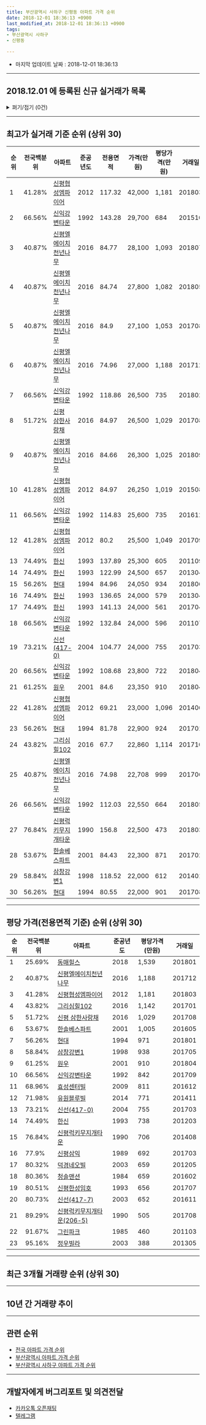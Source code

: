 ```yaml
---
title: 부산광역시 사하구 신평동 아파트 가격 순위
date: 2018-12-01 18:36:13 +0900
last_modified_at: 2018-12-01 18:36:13 +0900
tags:
- 부산광역시 사하구
- 신평동

---
```


* 마지막 업데이트 날짜 : 2018-12-01 18:36:13

---

## 2018.12.01 에 등록된 신규 실거래가 목록

<details>
<summary>펴기/접기 (0건)</summary>
<div markdown="1">

|아파트|전국백분위|준공년도|전용면적|가격(만원)|평당가격(만원)|거래일|
|---|---|---|---|---|---|---|
|없음|||||||


</div>
</details>

---

## 최고가 실거래 기준 순위 (상위 30)


|순위|전국백분위|아파트|준공년도|전용면적|가격(만원)|평당가격(만원)|거래일|
|---|---|---|---|---|---|---|---|
|1|41.28%|[신평협성엠파이어](https://search.naver.com/search.naver?query=%EB%B6%80%EC%82%B0%EA%B4%91%EC%97%AD%EC%8B%9C+%EC%82%AC%ED%95%98%EA%B5%AC+%EC%8B%A0%ED%8F%89%EB%8F%99+%EC%8B%A0%ED%8F%89%ED%98%91%EC%84%B1%EC%97%A0%ED%8C%8C%EC%9D%B4%EC%96%B4)|2012|117.32|42,000|1,181|201803|
|2|66.56%|[신익강변타운](https://search.naver.com/search.naver?query=%EB%B6%80%EC%82%B0%EA%B4%91%EC%97%AD%EC%8B%9C+%EC%82%AC%ED%95%98%EA%B5%AC+%EC%8B%A0%ED%8F%89%EB%8F%99+%EC%8B%A0%EC%9D%B5%EA%B0%95%EB%B3%80%ED%83%80%EC%9A%B4)|1992|143.28|29,700|684|201510|
|3|40.87%|[신평엘에이치천년나무](https://search.naver.com/search.naver?query=%EB%B6%80%EC%82%B0%EA%B4%91%EC%97%AD%EC%8B%9C+%EC%82%AC%ED%95%98%EA%B5%AC+%EC%8B%A0%ED%8F%89%EB%8F%99+%EC%8B%A0%ED%8F%89%EC%97%98%EC%97%90%EC%9D%B4%EC%B9%98%EC%B2%9C%EB%85%84%EB%82%98%EB%AC%B4)|2016|84.77|28,100|1,093|201807|
|4|40.87%|[신평엘에이치천년나무](https://search.naver.com/search.naver?query=%EB%B6%80%EC%82%B0%EA%B4%91%EC%97%AD%EC%8B%9C+%EC%82%AC%ED%95%98%EA%B5%AC+%EC%8B%A0%ED%8F%89%EB%8F%99+%EC%8B%A0%ED%8F%89%EC%97%98%EC%97%90%EC%9D%B4%EC%B9%98%EC%B2%9C%EB%85%84%EB%82%98%EB%AC%B4)|2016|84.74|27,800|1,082|201805|
|5|40.87%|[신평엘에이치천년나무](https://search.naver.com/search.naver?query=%EB%B6%80%EC%82%B0%EA%B4%91%EC%97%AD%EC%8B%9C+%EC%82%AC%ED%95%98%EA%B5%AC+%EC%8B%A0%ED%8F%89%EB%8F%99+%EC%8B%A0%ED%8F%89%EC%97%98%EC%97%90%EC%9D%B4%EC%B9%98%EC%B2%9C%EB%85%84%EB%82%98%EB%AC%B4)|2016|84.9|27,100|1,053|201708|
|6|40.87%|[신평엘에이치천년나무](https://search.naver.com/search.naver?query=%EB%B6%80%EC%82%B0%EA%B4%91%EC%97%AD%EC%8B%9C+%EC%82%AC%ED%95%98%EA%B5%AC+%EC%8B%A0%ED%8F%89%EB%8F%99+%EC%8B%A0%ED%8F%89%EC%97%98%EC%97%90%EC%9D%B4%EC%B9%98%EC%B2%9C%EB%85%84%EB%82%98%EB%AC%B4)|2016|74.96|27,000|1,188|201712|
|7|66.56%|[신익강변타운](https://search.naver.com/search.naver?query=%EB%B6%80%EC%82%B0%EA%B4%91%EC%97%AD%EC%8B%9C+%EC%82%AC%ED%95%98%EA%B5%AC+%EC%8B%A0%ED%8F%89%EB%8F%99+%EC%8B%A0%EC%9D%B5%EA%B0%95%EB%B3%80%ED%83%80%EC%9A%B4)|1992|118.86|26,500|735|201802|
|8|51.72%|[신평 삼한사랑채](https://search.naver.com/search.naver?query=%EB%B6%80%EC%82%B0%EA%B4%91%EC%97%AD%EC%8B%9C+%EC%82%AC%ED%95%98%EA%B5%AC+%EC%8B%A0%ED%8F%89%EB%8F%99+%EC%8B%A0%ED%8F%89+%EC%82%BC%ED%95%9C%EC%82%AC%EB%9E%91%EC%B1%84)|2016|84.97|26,500|1,029|201708|
|9|40.87%|[신평엘에이치천년나무](https://search.naver.com/search.naver?query=%EB%B6%80%EC%82%B0%EA%B4%91%EC%97%AD%EC%8B%9C+%EC%82%AC%ED%95%98%EA%B5%AC+%EC%8B%A0%ED%8F%89%EB%8F%99+%EC%8B%A0%ED%8F%89%EC%97%98%EC%97%90%EC%9D%B4%EC%B9%98%EC%B2%9C%EB%85%84%EB%82%98%EB%AC%B4)|2016|84.66|26,300|1,025|201809|
|10|41.28%|[신평협성엠파이어](https://search.naver.com/search.naver?query=%EB%B6%80%EC%82%B0%EA%B4%91%EC%97%AD%EC%8B%9C+%EC%82%AC%ED%95%98%EA%B5%AC+%EC%8B%A0%ED%8F%89%EB%8F%99+%EC%8B%A0%ED%8F%89%ED%98%91%EC%84%B1%EC%97%A0%ED%8C%8C%EC%9D%B4%EC%96%B4)|2012|84.97|26,250|1,019|201508|
|11|66.56%|[신익강변타운](https://search.naver.com/search.naver?query=%EB%B6%80%EC%82%B0%EA%B4%91%EC%97%AD%EC%8B%9C+%EC%82%AC%ED%95%98%EA%B5%AC+%EC%8B%A0%ED%8F%89%EB%8F%99+%EC%8B%A0%EC%9D%B5%EA%B0%95%EB%B3%80%ED%83%80%EC%9A%B4)|1992|114.83|25,600|735|201612|
|12|41.28%|[신평협성엠파이어](https://search.naver.com/search.naver?query=%EB%B6%80%EC%82%B0%EA%B4%91%EC%97%AD%EC%8B%9C+%EC%82%AC%ED%95%98%EA%B5%AC+%EC%8B%A0%ED%8F%89%EB%8F%99+%EC%8B%A0%ED%8F%89%ED%98%91%EC%84%B1%EC%97%A0%ED%8C%8C%EC%9D%B4%EC%96%B4)|2012|80.2|25,500|1,049|201709|
|13|74.49%|[한신](https://search.naver.com/search.naver?query=%EB%B6%80%EC%82%B0%EA%B4%91%EC%97%AD%EC%8B%9C+%EC%82%AC%ED%95%98%EA%B5%AC+%EC%8B%A0%ED%8F%89%EB%8F%99+%ED%95%9C%EC%8B%A0)|1993|137.89|25,300|605|201109|
|14|74.49%|[한신](https://search.naver.com/search.naver?query=%EB%B6%80%EC%82%B0%EA%B4%91%EC%97%AD%EC%8B%9C+%EC%82%AC%ED%95%98%EA%B5%AC+%EC%8B%A0%ED%8F%89%EB%8F%99+%ED%95%9C%EC%8B%A0)|1993|122.99|24,500|657|201304|
|15|56.26%|[현대](https://search.naver.com/search.naver?query=%EB%B6%80%EC%82%B0%EA%B4%91%EC%97%AD%EC%8B%9C+%EC%82%AC%ED%95%98%EA%B5%AC+%EC%8B%A0%ED%8F%89%EB%8F%99+%ED%98%84%EB%8C%80)|1994|84.96|24,050|934|201806|
|16|74.49%|[한신](https://search.naver.com/search.naver?query=%EB%B6%80%EC%82%B0%EA%B4%91%EC%97%AD%EC%8B%9C+%EC%82%AC%ED%95%98%EA%B5%AC+%EC%8B%A0%ED%8F%89%EB%8F%99+%ED%95%9C%EC%8B%A0)|1993|136.65|24,000|579|201304|
|17|74.49%|[한신](https://search.naver.com/search.naver?query=%EB%B6%80%EC%82%B0%EA%B4%91%EC%97%AD%EC%8B%9C+%EC%82%AC%ED%95%98%EA%B5%AC+%EC%8B%A0%ED%8F%89%EB%8F%99+%ED%95%9C%EC%8B%A0)|1993|141.13|24,000|561|201704|
|18|66.56%|[신익강변타운](https://search.naver.com/search.naver?query=%EB%B6%80%EC%82%B0%EA%B4%91%EC%97%AD%EC%8B%9C+%EC%82%AC%ED%95%98%EA%B5%AC+%EC%8B%A0%ED%8F%89%EB%8F%99+%EC%8B%A0%EC%9D%B5%EA%B0%95%EB%B3%80%ED%83%80%EC%9A%B4)|1992|132.84|24,000|596|201107|
|19|73.21%|[신선(417-0)](https://search.naver.com/search.naver?query=%EB%B6%80%EC%82%B0%EA%B4%91%EC%97%AD%EC%8B%9C+%EC%82%AC%ED%95%98%EA%B5%AC+%EC%8B%A0%ED%8F%89%EB%8F%99+%EC%8B%A0%EC%84%A0%28417-0%29)|2004|104.77|24,000|755|201703|
|20|66.56%|[신익강변타운](https://search.naver.com/search.naver?query=%EB%B6%80%EC%82%B0%EA%B4%91%EC%97%AD%EC%8B%9C+%EC%82%AC%ED%95%98%EA%B5%AC+%EC%8B%A0%ED%8F%89%EB%8F%99+%EC%8B%A0%EC%9D%B5%EA%B0%95%EB%B3%80%ED%83%80%EC%9A%B4)|1992|108.68|23,800|722|201804|
|21|61.25%|[원우](https://search.naver.com/search.naver?query=%EB%B6%80%EC%82%B0%EA%B4%91%EC%97%AD%EC%8B%9C+%EC%82%AC%ED%95%98%EA%B5%AC+%EC%8B%A0%ED%8F%89%EB%8F%99+%EC%9B%90%EC%9A%B0)|2001|84.6|23,350|910|201804|
|22|41.28%|[신평협성엠파이어](https://search.naver.com/search.naver?query=%EB%B6%80%EC%82%B0%EA%B4%91%EC%97%AD%EC%8B%9C+%EC%82%AC%ED%95%98%EA%B5%AC+%EC%8B%A0%ED%8F%89%EB%8F%99+%EC%8B%A0%ED%8F%89%ED%98%91%EC%84%B1%EC%97%A0%ED%8C%8C%EC%9D%B4%EC%96%B4)|2012|69.21|23,000|1,096|201406|
|23|56.26%|[현대](https://search.naver.com/search.naver?query=%EB%B6%80%EC%82%B0%EA%B4%91%EC%97%AD%EC%8B%9C+%EC%82%AC%ED%95%98%EA%B5%AC+%EC%8B%A0%ED%8F%89%EB%8F%99+%ED%98%84%EB%8C%80)|1994|81.78|22,900|924|201701|
|24|43.82%|[그리심힐102](https://search.naver.com/search.naver?query=%EB%B6%80%EC%82%B0%EA%B4%91%EC%97%AD%EC%8B%9C+%EC%82%AC%ED%95%98%EA%B5%AC+%EC%8B%A0%ED%8F%89%EB%8F%99+%EA%B7%B8%EB%A6%AC%EC%8B%AC%ED%9E%90102)|2016|67.7|22,860|1,114|201710|
|25|40.87%|[신평엘에이치천년나무](https://search.naver.com/search.naver?query=%EB%B6%80%EC%82%B0%EA%B4%91%EC%97%AD%EC%8B%9C+%EC%82%AC%ED%95%98%EA%B5%AC+%EC%8B%A0%ED%8F%89%EB%8F%99+%EC%8B%A0%ED%8F%89%EC%97%98%EC%97%90%EC%9D%B4%EC%B9%98%EC%B2%9C%EB%85%84%EB%82%98%EB%AC%B4)|2016|74.98|22,708|999|201706|
|26|66.56%|[신익강변타운](https://search.naver.com/search.naver?query=%EB%B6%80%EC%82%B0%EA%B4%91%EC%97%AD%EC%8B%9C+%EC%82%AC%ED%95%98%EA%B5%AC+%EC%8B%A0%ED%8F%89%EB%8F%99+%EC%8B%A0%EC%9D%B5%EA%B0%95%EB%B3%80%ED%83%80%EC%9A%B4)|1992|112.03|22,550|664|201805|
|27|76.84%|[신평럭키무지개타운](https://search.naver.com/search.naver?query=%EB%B6%80%EC%82%B0%EA%B4%91%EC%97%AD%EC%8B%9C+%EC%82%AC%ED%95%98%EA%B5%AC+%EC%8B%A0%ED%8F%89%EB%8F%99+%EC%8B%A0%ED%8F%89%EB%9F%AD%ED%82%A4%EB%AC%B4%EC%A7%80%EA%B0%9C%ED%83%80%EC%9A%B4)|1990|156.8|22,500|473|201803|
|28|53.67%|[한솔베스파트](https://search.naver.com/search.naver?query=%EB%B6%80%EC%82%B0%EA%B4%91%EC%97%AD%EC%8B%9C+%EC%82%AC%ED%95%98%EA%B5%AC+%EC%8B%A0%ED%8F%89%EB%8F%99+%ED%95%9C%EC%86%94%EB%B2%A0%EC%8A%A4%ED%8C%8C%ED%8A%B8)|2001|84.43|22,300|871|201702|
|29|58.84%|[삼창강변1](https://search.naver.com/search.naver?query=%EB%B6%80%EC%82%B0%EA%B4%91%EC%97%AD%EC%8B%9C+%EC%82%AC%ED%95%98%EA%B5%AC+%EC%8B%A0%ED%8F%89%EB%8F%99+%EC%82%BC%EC%B0%BD%EA%B0%95%EB%B3%801)|1998|118.52|22,000|612|201401|
|30|56.26%|[현대](https://search.naver.com/search.naver?query=%EB%B6%80%EC%82%B0%EA%B4%91%EC%97%AD%EC%8B%9C+%EC%82%AC%ED%95%98%EA%B5%AC+%EC%8B%A0%ED%8F%89%EB%8F%99+%ED%98%84%EB%8C%80)|1994|80.55|22,000|901|201708|


---

## 평당 가격(전용면적 기준) 순위 (상위 30)


|순위|전국백분위|아파트|준공년도|평당가격(만원)|거래일|
|---|---|---|---|---|---|
|1|25.69%|[동매힐스](https://search.naver.com/search.naver?query=%EB%B6%80%EC%82%B0%EA%B4%91%EC%97%AD%EC%8B%9C+%EC%82%AC%ED%95%98%EA%B5%AC+%EC%8B%A0%ED%8F%89%EB%8F%99+%EB%8F%99%EB%A7%A4%ED%9E%90%EC%8A%A4)|2018|1,539|201801|
|2|40.87%|[신평엘에이치천년나무](https://search.naver.com/search.naver?query=%EB%B6%80%EC%82%B0%EA%B4%91%EC%97%AD%EC%8B%9C+%EC%82%AC%ED%95%98%EA%B5%AC+%EC%8B%A0%ED%8F%89%EB%8F%99+%EC%8B%A0%ED%8F%89%EC%97%98%EC%97%90%EC%9D%B4%EC%B9%98%EC%B2%9C%EB%85%84%EB%82%98%EB%AC%B4)|2016|1,188|201712|
|3|41.28%|[신평협성엠파이어](https://search.naver.com/search.naver?query=%EB%B6%80%EC%82%B0%EA%B4%91%EC%97%AD%EC%8B%9C+%EC%82%AC%ED%95%98%EA%B5%AC+%EC%8B%A0%ED%8F%89%EB%8F%99+%EC%8B%A0%ED%8F%89%ED%98%91%EC%84%B1%EC%97%A0%ED%8C%8C%EC%9D%B4%EC%96%B4)|2012|1,181|201803|
|4|43.82%|[그리심힐102](https://search.naver.com/search.naver?query=%EB%B6%80%EC%82%B0%EA%B4%91%EC%97%AD%EC%8B%9C+%EC%82%AC%ED%95%98%EA%B5%AC+%EC%8B%A0%ED%8F%89%EB%8F%99+%EA%B7%B8%EB%A6%AC%EC%8B%AC%ED%9E%90102)|2016|1,142|201701|
|5|51.72%|[신평 삼한사랑채](https://search.naver.com/search.naver?query=%EB%B6%80%EC%82%B0%EA%B4%91%EC%97%AD%EC%8B%9C+%EC%82%AC%ED%95%98%EA%B5%AC+%EC%8B%A0%ED%8F%89%EB%8F%99+%EC%8B%A0%ED%8F%89+%EC%82%BC%ED%95%9C%EC%82%AC%EB%9E%91%EC%B1%84)|2016|1,029|201708|
|6|53.67%|[한솔베스파트](https://search.naver.com/search.naver?query=%EB%B6%80%EC%82%B0%EA%B4%91%EC%97%AD%EC%8B%9C+%EC%82%AC%ED%95%98%EA%B5%AC+%EC%8B%A0%ED%8F%89%EB%8F%99+%ED%95%9C%EC%86%94%EB%B2%A0%EC%8A%A4%ED%8C%8C%ED%8A%B8)|2001|1,005|201605|
|7|56.26%|[현대](https://search.naver.com/search.naver?query=%EB%B6%80%EC%82%B0%EA%B4%91%EC%97%AD%EC%8B%9C+%EC%82%AC%ED%95%98%EA%B5%AC+%EC%8B%A0%ED%8F%89%EB%8F%99+%ED%98%84%EB%8C%80)|1994|971|201801|
|8|58.84%|[삼창강변1](https://search.naver.com/search.naver?query=%EB%B6%80%EC%82%B0%EA%B4%91%EC%97%AD%EC%8B%9C+%EC%82%AC%ED%95%98%EA%B5%AC+%EC%8B%A0%ED%8F%89%EB%8F%99+%EC%82%BC%EC%B0%BD%EA%B0%95%EB%B3%801)|1998|938|201705|
|9|61.25%|[원우](https://search.naver.com/search.naver?query=%EB%B6%80%EC%82%B0%EA%B4%91%EC%97%AD%EC%8B%9C+%EC%82%AC%ED%95%98%EA%B5%AC+%EC%8B%A0%ED%8F%89%EB%8F%99+%EC%9B%90%EC%9A%B0)|2001|910|201804|
|10|66.56%|[신익강변타운](https://search.naver.com/search.naver?query=%EB%B6%80%EC%82%B0%EA%B4%91%EC%97%AD%EC%8B%9C+%EC%82%AC%ED%95%98%EA%B5%AC+%EC%8B%A0%ED%8F%89%EB%8F%99+%EC%8B%A0%EC%9D%B5%EA%B0%95%EB%B3%80%ED%83%80%EC%9A%B4)|1992|842|201709|
|11|68.96%|[효성센터빌](https://search.naver.com/search.naver?query=%EB%B6%80%EC%82%B0%EA%B4%91%EC%97%AD%EC%8B%9C+%EC%82%AC%ED%95%98%EA%B5%AC+%EC%8B%A0%ED%8F%89%EB%8F%99+%ED%9A%A8%EC%84%B1%EC%84%BC%ED%84%B0%EB%B9%8C)|2009|811|201612|
|12|71.98%|[유원블루빌](https://search.naver.com/search.naver?query=%EB%B6%80%EC%82%B0%EA%B4%91%EC%97%AD%EC%8B%9C+%EC%82%AC%ED%95%98%EA%B5%AC+%EC%8B%A0%ED%8F%89%EB%8F%99+%EC%9C%A0%EC%9B%90%EB%B8%94%EB%A3%A8%EB%B9%8C)|2014|771|201411|
|13|73.21%|[신선(417-0)](https://search.naver.com/search.naver?query=%EB%B6%80%EC%82%B0%EA%B4%91%EC%97%AD%EC%8B%9C+%EC%82%AC%ED%95%98%EA%B5%AC+%EC%8B%A0%ED%8F%89%EB%8F%99+%EC%8B%A0%EC%84%A0%28417-0%29)|2004|755|201703|
|14|74.49%|[한신](https://search.naver.com/search.naver?query=%EB%B6%80%EC%82%B0%EA%B4%91%EC%97%AD%EC%8B%9C+%EC%82%AC%ED%95%98%EA%B5%AC+%EC%8B%A0%ED%8F%89%EB%8F%99+%ED%95%9C%EC%8B%A0)|1993|738|201203|
|15|76.84%|[신평럭키무지개타운](https://search.naver.com/search.naver?query=%EB%B6%80%EC%82%B0%EA%B4%91%EC%97%AD%EC%8B%9C+%EC%82%AC%ED%95%98%EA%B5%AC+%EC%8B%A0%ED%8F%89%EB%8F%99+%EC%8B%A0%ED%8F%89%EB%9F%AD%ED%82%A4%EB%AC%B4%EC%A7%80%EA%B0%9C%ED%83%80%EC%9A%B4)|1990|706|201408|
|16|77.9%|[신평삼익](https://search.naver.com/search.naver?query=%EB%B6%80%EC%82%B0%EA%B4%91%EC%97%AD%EC%8B%9C+%EC%82%AC%ED%95%98%EA%B5%AC+%EC%8B%A0%ED%8F%89%EB%8F%99+%EC%8B%A0%ED%8F%89%EC%82%BC%EC%9D%B5)|1989|692|201703|
|17|80.32%|[덕경네오빌](https://search.naver.com/search.naver?query=%EB%B6%80%EC%82%B0%EA%B4%91%EC%97%AD%EC%8B%9C+%EC%82%AC%ED%95%98%EA%B5%AC+%EC%8B%A0%ED%8F%89%EB%8F%99+%EB%8D%95%EA%B2%BD%EB%84%A4%EC%98%A4%EB%B9%8C)|2003|659|201205|
|18|80.36%|[청솔맨션](https://search.naver.com/search.naver?query=%EB%B6%80%EC%82%B0%EA%B4%91%EC%97%AD%EC%8B%9C+%EC%82%AC%ED%95%98%EA%B5%AC+%EC%8B%A0%ED%8F%89%EB%8F%99+%EC%B2%AD%EC%86%94%EB%A7%A8%EC%85%98)|1984|659|201602|
|19|80.51%|[신평한성임호](https://search.naver.com/search.naver?query=%EB%B6%80%EC%82%B0%EA%B4%91%EC%97%AD%EC%8B%9C+%EC%82%AC%ED%95%98%EA%B5%AC+%EC%8B%A0%ED%8F%89%EB%8F%99+%EC%8B%A0%ED%8F%89%ED%95%9C%EC%84%B1%EC%9E%84%ED%98%B8)|1993|656|201707|
|20|80.73%|[신선(417-7)](https://search.naver.com/search.naver?query=%EB%B6%80%EC%82%B0%EA%B4%91%EC%97%AD%EC%8B%9C+%EC%82%AC%ED%95%98%EA%B5%AC+%EC%8B%A0%ED%8F%89%EB%8F%99+%EC%8B%A0%EC%84%A0%28417-7%29)|2003|652|201611|
|21|89.29%|[신평럭키무지개타운(206-5)](https://search.naver.com/search.naver?query=%EB%B6%80%EC%82%B0%EA%B4%91%EC%97%AD%EC%8B%9C+%EC%82%AC%ED%95%98%EA%B5%AC+%EC%8B%A0%ED%8F%89%EB%8F%99+%EC%8B%A0%ED%8F%89%EB%9F%AD%ED%82%A4%EB%AC%B4%EC%A7%80%EA%B0%9C%ED%83%80%EC%9A%B4%28206-5%29)|1990|505|201708|
|22|91.67%|[그린파크](https://search.naver.com/search.naver?query=%EB%B6%80%EC%82%B0%EA%B4%91%EC%97%AD%EC%8B%9C+%EC%82%AC%ED%95%98%EA%B5%AC+%EC%8B%A0%ED%8F%89%EB%8F%99+%EA%B7%B8%EB%A6%B0%ED%8C%8C%ED%81%AC)|1985|460|201103|
|23|95.16%|[정우빌라](https://search.naver.com/search.naver?query=%EB%B6%80%EC%82%B0%EA%B4%91%EC%97%AD%EC%8B%9C+%EC%82%AC%ED%95%98%EA%B5%AC+%EC%8B%A0%ED%8F%89%EB%8F%99+%EC%A0%95%EC%9A%B0%EB%B9%8C%EB%9D%BC)|2003|388|201305|


---

## 최근 3개월 거래량 순위 (상위 30)


<div style="width:100%;">
    <canvas id="deal_count_ranking" height="250"></canvas>
</div>


<script>
new Chart(document.getElementById("deal_count_ranking"), {
    type: 'horizontalBar',
    data: {
        labels: ['현대', '한신', '신평한성임호', '효성센터빌', '한솔베스파트', '그린파크'],
        datasets: [{
            label: '실거래 수',
            data: [8, 3, 3, 2, 1, 1],
            borderColor: "rgba(255, 0, 128, 1)",
            backgroundColor: "rgba(255, 0, 128, 0.5)",
            fill: false,
        }]
    },
    options: {
        responsive: true,
        title: {
            display: true,
            text: '최근 3개월 거래량 순위'
        },
        tooltips: {
            mode: 'index',
            intersect: false,
            callbacks: {
                title: function(tooltipItems, data) {
                    return "실거래 수:";
                },
                label: function(tooltipItem, data) {
                    return data.labels[tooltipItem.index] + ": " + tooltipItem.xLabel;
                }
            }
        },
        hover: {
            mode: 'nearest',
            intersect: true
        },
        scales: {
            xAxes: [{
                display: true,
                scaleLabel: {
                    display: true,
                    labelString: '실거래 수'
                },
                ticks: {
                    suggestedMin: 0,
                }
            }],
            yAxes: [{
                display: true,
                ticks: {
                    autoSkip: false,
                    callback: function(value, index, values) {
                        if (value.length > 15)
                            return value.substr(0, 13) + "...";
                        else
                            return value;
                    }
                },
                scaleLabel: {
                    display: false,
                }
            }]
        }
    }
});

</script>


---

## 10년 간 거래량 추이


<div style="width:100%;">
    <canvas id="deal_progress" height="250"></canvas>
</div>

<script>
new Chart(document.getElementById("deal_progress"), {
    type: 'line',
    data: {
        labels: ['200812','200901','200902','200903','200904','200905','200906','200907','200908','200909','200910','200911','200912','201001','201002','201003','201004','201005','201006','201007','201008','201009','201010','201011','201012','201101','201102','201103','201104','201105','201106','201107','201108','201109','201110','201111','201112','201201','201202','201203','201204','201205','201206','201207','201208','201209','201210','201211','201212','201301','201302','201303','201304','201305','201306','201307','201308','201309','201310','201311','201312','201401','201402','201403','201404','201405','201406','201407','201408','201409','201410','201411','201412','201501','201502','201503','201504','201505','201506','201507','201508','201509','201510','201511','201512','201601','201602','201603','201604','201605','201606','201607','201608','201609','201610','201611','201612','201701','201702','201703','201704','201705','201706','201707','201708','201709','201710','201711','201712','201801','201802','201803','201804','201805','201806','201807','201808','201809','201810','201811','201812'],
        datasets: [{
            label: '실거래 수',
            pointRadius: 1,
            data: [25, 29, 34, 47, 36, 38, 33, 41, 37, 39, 47, 32, 75, 53, 37, 55, 42, 51, 39, 29, 25, 43, 57, 46, 45, 20, 40, 42, 36, 30, 24, 17, 26, 25, 28, 24, 22, 14, 14, 29, 19, 24, 17, 15, 12, 20, 22, 26, 24, 14, 21, 54, 30, 31, 28, 12, 22, 24, 49, 33, 26, 23, 48, 43, 27, 27, 33, 37, 31, 37, 37, 43, 23, 27, 25, 56, 40, 37, 25, 40, 43, 32, 43, 30, 23, 24, 25, 32, 37, 25, 24, 31, 31, 29, 50, 45, 40, 24, 30, 26, 25, 17, 35, 25, 28, 20, 20, 27, 12, 25, 30, 31, 29, 24, 24, 16, 9, 14, 16, 2, 0],
            borderColor: "rgba(255, 201, 14, 1)",
            backgroundColor: "rgba(255, 201, 14, 0.5)",
            fill: true,
        }]
    },
    options: {
        responsive: true,
        title: {
            display: true,
            text: '10년간 거래량 추이'
        },
        tooltips: {
            mode: 'index',
            intersect: false,
        },
        hover: {
            mode: 'nearest',
            intersect: true
        },
        scales: {
            xAxes: [{
                display: true,
                scaleLabel: {
                    display: true,
                    labelString: '년/월'
                }
            }],
            yAxes: [{
                display: true,
                ticks: {
                    suggestedMin: 0,
                },
                scaleLabel: {
                    display: true,
                    labelString: '실거래 수'
                }
            }]
        }
    }
});

</script>


---

## 관련 순위

- [전국 아파트 가격 순위](https://inasie.github.io/apt-ranking/전국)
- [부산광역시 아파트 가격 순위](https://inasie.github.io/apt-ranking/부산광역시)
- [부산광역시 사하구 아파트 가격 순위](https://inasie.github.io/apt-ranking/부산광역시-사하구)


---

## 개발자에게 버그리포트 및 의견전달

- [카카오톡 오픈채팅](https://open.kakao.com/o/gLJUAP4)
- [텔레그램](https://t.me/inasie)

